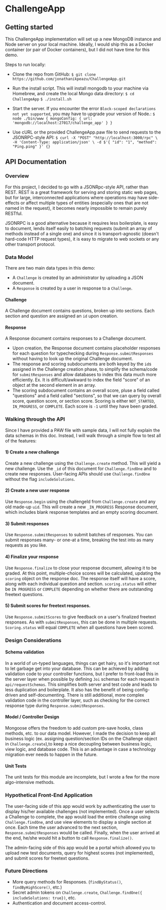 # ChallengeApp

## Getting started
This ChallengeApp implementation will set up a new MongoDB instance and Node server on your local machine. Ideally, I would ship this as a Docker container (or pair of Docker containers), but I did not have time for this demo.

Steps to run locally:
- Clone the repo from GitHub:
`$ git clone https://github.com/jonathanikpeazu/ChallengeApp.git`

- Run the install script. This will install mongodb to your machine via Homebrew, and create the local Mongo data directory:
`$ cd ChallengeApp`
`$ ./install.sh`

- Start the server. If you encounter the error `Block-scoped declarations not yet supported`, you may have to upgrade your version of Node.:
`$ node ./bin/www
   { mongoConfig: { url: 'mongodb://localhost:27017/challenge_app' } }`

- Use cURL or the provided ChallengeApp.paw file to send requests to the JSONRPC-style API:
`$ curl -X "POST" "http://localhost:3000/rpc" \
        -H 'Content-Type: application/json' \
        -d $'{
     "id": "1",
     "method": "Ping.ping"
   }'
   {}`

## API Documentation
### Overview
For this project, I decided to go with a JSONRpc-style API, rather than REST. REST is a great framework for serving and storing static web pages, but for large, interconnected applications where operations may have side-effects or affect multiple types of entities (especially ones that are not named in the request), it becomes nearly impossible to remain purely RESTful.

JSONRPC is a good alternative because it requires less boilerplate, is easy to document, lends itself easily to batching requests (submit an array of methods instead of a single one) and since it is transport-agnostic (doesn't hard-code HTTP request types), it is easy to migrate to web sockets or any other transport protocol.

### Data Model
There are two main data types in this demo:
- A `Challenge` is created by an administrator by uploading a JSON document.
- A `Response` is created by a user in response to a `Challenge`.

#### Challenge
A Challenge document contains questions, broken up into sections. Each section and question are assigned an `id` upon creation.

#### Response
A Response document contains responses to a Challenge document.

- Upon creation, the Response document contains placeholder responses for each question for typechecking during `Response.submitResponses` without having to look up the original Challenge document.
- The response and scoring subdocuments are both keyed by the `id`s assigned in the Challenge creation phase, to simplify the schema/code for `submitResponses` and allow databases to index this data much more efficiently. Ex. It is difficult/awkward to index the field "score" of an object at the second element in an array.
- The scoring subdocument contains an overall score, pluse a field called "questions" and a field called "sections", so that we can query by overall score, question score, or section score. Scoring is either `NOT_STARTED`, `IN_PROGRESS`, or `COMPLETE`. Each score is `-1` until they have been graded.

### Walking through the API
Since I have provided a PAW file with sample data, I will not fully explain the data schemas in this doc. Instead, I will walk through a simple flow to test all of the features:

#### 1) Create a new challenge
Create a new challenge using the `Challenge.create` method. This will yield a new challenge. Use the `_id` of this document for `Challenge.findOne` and to create new responses. User-facing APIs should use `Challenge.findOne` without the flag `includeSolutions`.

#### 2) Create a new user response
Use `Response.begin` using the challengeId from `Challenge.create` and any old made-up `uid`. This will create a new `_IN_PROGRESS` Response document, which includes blank response templates and an empty scoring document.

#### 3) Submit responses
Use `Response.submitResponses` to submit batches of responses. You can submit responses many- or one-at a time, breaking the test into as many requests as you like.

#### 4) Finalize your response
Use `Response.finalize` to close your response document, allowing it to be graded. At this point, multiple-choice scores will be calculated, updating the `scoring` object on the response doc. The response itself will have a score, along with each individual question and section. `scoring.status` will either be `IN PROGRESS` or `COMPLETE` depending on whether there are outstanding freetext questions.

#### 5) Submit scores for freetext responses.
Use `Response.submitScores` to give feedback on a user's finalized freetext responses. As with `submitResponses`, this can be done in multiple requests. `Scoring.status` will equal `COMPLETE` when all questions have been scored.

### Design Considerations
#### Schema validation
In a world of un-typed languages, things can get hairy, so it's important not to let garbage get into your database. This can be achieved by adding validation code to your controller functions, but I prefer to front-load this in the server layer when possible by defining `Joi` schemas for each request in `api/requestSchemas`. This simplifies both server and test code and leads to less duplication and boilerplate. It also has the benefit of being config-driven and self-documenting. There is still additional, more complex validation code in the controller layer, such as checking for the correct response type during `Response.submitResponses`.

#### Model / Controller Design
Mongoose offers the freedom to add custom pre-save hooks, class methods, etc. to our data model. However, I made the decision to keep all business logic (ex. assigning question/section IDs on the Challenge object in `Challenge.create`),to keep a nice decoupling between business logic, view logic, and database code. This is an advantage in case a technology migration ever needs to happen in the future.

#### Unit Tests
The unit tests for this module are incomplete, but I wrote a few for the more algo-intensive methods.

### Hypothetical Front-End Application
The user-facing side of this app would work by authenticating the user to display his/her available challenges (not implemented). Once a user selects a Challenge to complete, the app would load the entire challenge using `Challenge.findOne`, and use view elements to display a single section at once. Each time the user advanced to the next section, `Response.submitResponses` would be called. Finally, when the user arrived at the end, he/she would hit a button to call `Response.finalize()`.

The admin-facing side of this app would be a portal which allowed you to upload new test documents, query for highest scores (not implemented), and submit scores for freetext questions.

### Future Directions
- More query methods for Responses. (`findByStatus()`, `findByHighScore()`, etc.)
- Secret admin tokens on `Challenge.create`, `Challenge.findOne({ includeSolutions: true})`, etc.
- Authentication and document access-control.
